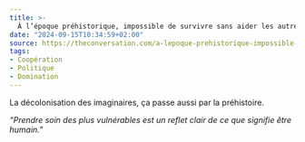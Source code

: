 ```yaml
---
title: >-
  À l’époque préhistorique, impossible de survivre sans aider les autres
date: "2024-09-15T10:34:59+02:00"
source: https://theconversation.com/a-lepoque-prehistorique-impossible-de-survivre-sans-aider-les-autres-225122
tags:
- Coopération
- Politique
- Domination
---
```


La décolonisation des imaginaires, ça passe aussi par la préhistoire. 

*“Prendre soin des plus vulnérables est un reflet clair de ce que signifie être humain.”*